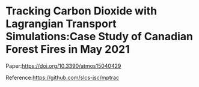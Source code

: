 # Tracking Carbon Dioxide with Lagrangian Transport Simulations:Case Study of Canadian Forest Fires in May 2021

Paper:https://doi.org/10.3390/atmos15040429

Reference:https://github.com/slcs-jsc/mptrac
